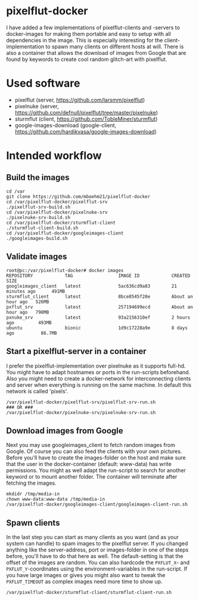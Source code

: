 pixelflut-docker
================

I have added a few implementations of pixelflut-clients and -servers to docker-images for making them portable and easy to setup with all dependencies in the image. This is especially interesting for the client-implementation to spawn many clients on different hosts at will. There is also a container that allows the download of images from Google that are found by keywords to create cool random glitch-art with pixelflut.

# Used software

- pixelflut (server, https://github.com/larsmm/pixelflut)
- pixelnuke (server, https://github.com/defnull/pixelflut/tree/master/pixelnuke)
- sturmflut (client, https://github.com/TobleMiner/sturmflut)
- google-images-download (google-client, https://github.com/hardikvasa/google-images-download)

# Intended workflow

## Build the images

```
cd /var
git clone https://github.com/mboehm21/pixelflut-docker
cd /var/pixelflut-docker/pixelflut-srv
./pixelflut-srv-build.sh
cd /var/pixelflut-docker/pixelnuke-srv
./pixelnuke-srv-build.sh
cd /var/pixelflut-docker/sturmflut-client
./sturmflut-client-build.sh
cd /var/pixelflut-docker/googleimages-client
./googleimages-build.sh
```

## Validate images

```
root@pc:/var/pixelflut-docker# docker images
REPOSITORY            TAG                 IMAGE ID            CREATED             SIZE
googleimages_client   latest              5ac636cd9a83        21 minutes ago      491MB
sturmflut_client      latest              8bce8545f20e        About an hour ago   526MB
pxflut_srv            latest              257194699ecd        About an hour ago   798MB
pxnuke_srv            latest              93a2156310ef        2 hours ago         493MB
ubuntu                bionic              1d9c17228a9e        8 days ago          86.7MB

```

## Start a pixelflut-server in a container

I prefer the pixelflut-implementation over pixelnuke as it supports full-hd. You might have to adapt hostnames or ports in the run-scripts beforehand. Also you might need to create a docker-network for interconnecting clients and server when everything is running on the same machine. In default this network is called 'pixels'.

```
/var/pixelflut-docker/pixelflut-srv/pixelflut-srv-run.sh
### OR ###
/var/pixelflut-docker/pixelnuke-srv/pixelnuke-srv-run.sh
```

## Download images from Google

Next you may use googleimages_client to fetch random images from Google. Of course you can also feed the clients with your own pictures. Before you'll have to create the images-folder on the host and make sure that the user in the docker-container (default: www-data) has write permissions. You might as well adapt the run-script to search for another keyword or to mount another folder. The container will terminate after fetching the images.

```
mkdidr /tmp/media-in
chown www-data:www-data /tmp/media-in
/var/pixelflut-docker/googleimages-client/googleimages-client-run.sh
```

## Spawn clients

In the last step you can start as many clients as you want (and as your system can handle) to spam images to the pixelflut server. If you changed anything like the server-address, port or images-folder in one of the steps before, you'll have to do that here as well. The default-setting is that the offset of the images are random. You can also hardcode the `PXFLUT_X`- and `PXFLUT_Y`-coordinates using the environment-variables in the run-script. If you have large images or gives you might also want to tweak the `PXFLUT_TIMEOUT` as complex images need more time to show up.

```
/var/pixelflut-docker/sturmflut-client/sturmflut-client-run.sh
```
